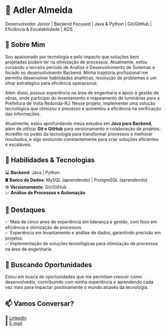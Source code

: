 # 🚀 Adler Almeida
Desenvolvedor Júnior | Backend Focused | Java & Python | Git/GitHub | Eficiência & Escalabilidade | ADS

## 🎯 Sobre Mim
Sou apaixonado por tecnologia e pelo impacto que soluções bem projetadas podem ter na otimização de processos. Atualmente, estou cursando o terceiro período de Análise e Desenvolvimento de Sistemas e focado no desenvolvimento Backend. Minha trajetória profissional me permitiu desenvolver habilidades analíticas, resolução de problemas e um olhar estratégico para eficiência operacional.

Além disso, possuo experiência na área de engenharia e apoio à gestão de obras, onde participei do levantamento e mapeamento de luminárias para a Prefeitura de Volta Redonda-RJ. Nesse projeto, implementei uma solução tecnológica que otimizou o processo e aumentou a eficiência na verificação das informações.

Atualmente, estou aprofundando meus estudos em **Java para Backend**, além de utilizar **Git e GitHub** para versionamento e colaboração de projetos. Acredito no poder da tecnologia para transformar processos e melhorar resultados, e sigo evoluindo constantemente para criar soluções eficientes e escaláveis.

## 🔧 Habilidades & Tecnologias
💻 **Backend**: Java | Python  
🛢 **Banco de Dados**: MySQL (aprendendo) | PostgreSQL (aprendendo)  
⚙️ **Versionamento**: Git/GitHub  
📈 **Análise de Processos e Automação**

## 📌 Destaques
✅ Mais de cinco anos de experiência em liderança e gestão, com foco em eficiência e otimização de processos.  
✅ Experiência em levantamento e análise de dados, garantindo precisão em projetos.  
✅ Implementação de soluções tecnológicas para otimização de processos na área de engenharia.  

## 📢 Buscando Oportunidades
Estou em busca de oportunidades que me permitam crescer como desenvolvedor, contribuindo com minha experiência e aprendendo cada vez mais para impactar positivamente o mundo através da tecnologia.

## 📫 Vamos Conversar?
🔗 [LinkedIn](https://www.linkedin.com/in/adler-almeida/)  
📧 [E-mail](adler-almeida@hotmail.com)

